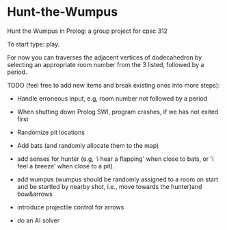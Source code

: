 # Hunt-the-Wumpus
Hunt the Wumpus in Prolog: a group project for cpsc 312

To start type: play.

For now you can traverses the adjacent vertices of dodecahedron by selecting an appropriate room number from the 3 listed, followed by a period.

TODO (feel free to add new items and break existing ones into more steps):

- Handle erroneous input, e.g, room number not followed by a period
- When shutting down Prolog SWI, program crashes, if we has not exited first

- Randomize pit locations
- Add bats (and randomly allocate them to the map)
- add senses for hunter (e.g, 'i hear a flapping' when close to bats, or 'i feel a breeze' when close to a pit).

- add wumpus (wumpus should be randomly assigned to a room on start and be startled by nearby shot, i.e., move towards the hunter)and bow&arrows

- introduce projectile control for arrows

- do an AI solver
